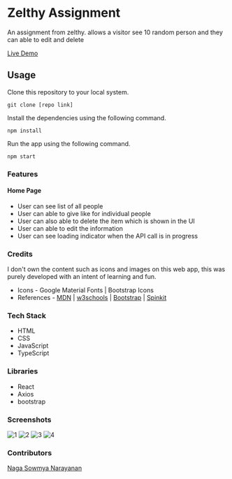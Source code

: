 # Zelthy Assignment 

An assignment from zelthy. allows a visitor see 10 random person and they can able to edit and delete

 [Live Demo](https://happy-bhabha-07c78d.netlify.app/)

## Usage


 Clone this repository to your local system.

```
git clone [repo link]
```


 Install the dependencies using the following command.

```
npm install
```


 Run the app using the following command.

```
npm start
```



### Features

#### Home Page

- User can see list of all people
- User can able to give like for individual people
- User can also able to delete the item which is shown in the UI
- User can able to edit the information 
- User can see loading indicator when the API call is in progress
### Credits

I don't own the content such as icons and images on this web app, this was purely developed with an intent of learning and fun.

- Icons - Google Material Fonts | Bootstrap Icons
- References - [MDN](https://developer.mozilla.org/en-US/) | [w3schools](https://www.w3schools.com/) | [Bootstrap](https://getbootstrap.com/) | [Spinkit](https://tobiasahlin.com/spinkit/)



### Tech Stack

- HTML
- CSS
- JavaScript
- TypeScript


### Libraries

- React
- Axios
- bootstrap



### Screenshots

![1](https://user-images.githubusercontent.com/51481112/128302007-f1c7d957-6b1d-4cf9-aa64-a0b16e482c9d.jpg)
![2](https://user-images.githubusercontent.com/51481112/128302024-c902b035-b30a-4944-8397-f7ea560a26da.jpg)
![3](https://user-images.githubusercontent.com/51481112/128302031-b2cb12b7-9625-428f-905f-3e342d33da5b.jpg)
![4](https://user-images.githubusercontent.com/51481112/128302046-534464eb-e9f7-4659-8cb8-38b6295447a1.jpg)




### Contributors

 [Naga Sowmya Narayanan](https://naga12031998.github.io/)

